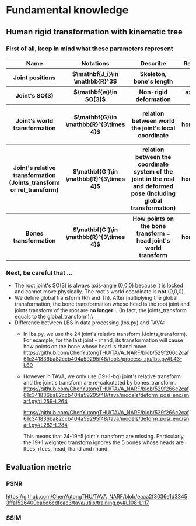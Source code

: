 # Fundamental knowledge
## Human rigid transformation with kinematic tree
### First of all, keep in mind what these parameters represent
<table>
  <thead>
    <tr>
      <th>Name</th>
      <th>Notations</th>
      <th>Describe</th>
      <th>Representation</th>
      <th>Defined in</th>
      <th>misc</th>
    </tr>
  </thead>
  <tbody>
     <tr>
      <th>Joint positions </th>
      <th>$\mathbf{J_i}\in \mathbb{R}^3$</th>
      <th>Skeleton, bone's length</th>
      <th>(x,y,z)</th>
      <th>$\in$ Shape and joint regressor </th>
      <th></th>
    </tr>
     <tr>
      <th>Joint's SO(3) </th>
      <th>$\mathbf{w}\in SO(3)$</th>
      <th>Non-rigid deformation</th>
      <th>axis-angle 3-dim</th>
      <th>$\cong$ SMPL Pose params</th>
      <th>-</th>
    </tr>
    <tr>
      <th>Joint's world transformation</th>
      <th>$\mathbf{G}\in \mathbb{R}^{3\times 4}$</th>
      <th>relation between world the joint's local coordinate</th>
      <th>homo([SO(e)|T])</th>
      <th>$\cong$ Kinematic tree+Joint's SO(3)+skeleton-xyz</th>
      <th>-</th>
    </tr>
     <tr>
      <th>Joint's relative transformation (Joints_transform or rel_transform) </th>
      <th>$\mathbf{G'}\in \mathbb{R}^{3\times 4}$</th>
      <th>relation between the coordinate system of the joint in the rest and deformed pose (Including global transformation)</th>
       <th>homo([SO(e)|T])</th>
      <th>$\cong$ $G'$ </th>
      <th>-</th>
    </tr>
     <tr>
      <th>Bones transformation</th>
      <th>$\mathbf{G'}\in \mathbb{R}^{3\times 4}$</th>
      <th>How points on the bone transform = head joint's world transform</th>
       <th>homo([SO(e)|T])</th>
      <th>$\cong$ $G$ </th>
      <th>-</th>
    </tr>    
  </tbody>
</table>

### Next, be careful that ...
* The root joint's SO(3) is always axis-angle (0,0,0) because it is locked and cannot move physically. The root's world coordinate is **not** (0,0,0).
* We define global transform (Rh and Th). After multiplying the global transformation, the bone transformation whose head is the root joint and joints transform of the root are **no longer** I. (In fact, the joints_transform equals to the global_transform).\
* Difference between LBS in data processing (lbs.py) and TAVA:
    * In lbs.py, we use the 24 joint's relative transform (Joints_transform). For example, for the last joint - rhand, its transformation will cause how points on the bone whose head is rhand move.
      https://github.com/ChenYutongTHU/TAVA_NARF/blob/529f266c2caf61c341836ba82ccb404a59295f48/tools/process_zju/lbs.py#L43-L60
    * However in TAVA, we only use (19+1-bg) joint's relative transform and the joint's transform are re-calcutated by bones_transform.
      https://github.com/ChenYutongTHU/TAVA_NARF/blob/529f266c2caf61c341836ba82ccb404a59295f48/tava/models/deform_posi_enc/snarf.py#L259-L264

      https://github.com/ChenYutongTHU/TAVA_NARF/blob/529f266c2caf61c341836ba82ccb404a59295f48/tava/models/deform_posi_enc/snarf.py#L282-L284

      This means that 24-19=5 joint's transform are missing. Particularly, the 19+1 weighted transform ignores the 5 bones whose heads are ltoes, rtoes, head, lhand and rhand.



## Evaluation metric
### PSNR
  https://github.com/ChenYutongTHU/TAVA_NARF/blob/eaaa2f3036e1d33453ffa1526400ea6d6cdfcac3/tava/utils/training.py#L108-L117
### SSIM
  
  

 
